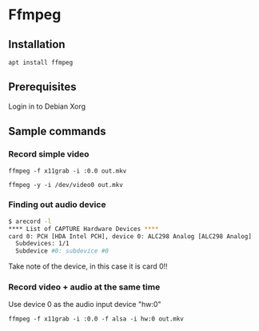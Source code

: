 # Ffmpeg

## Installation
```
apt install ffmpeg
```

## Prerequisites
Login in to Debian Xorg

## Sample commands
### Record simple video
```
ffmpeg -f x11grab -i :0.0 out.mkv

ffmpeg -y -i /dev/video0 out.mkv
```

### Finding out audio device
```bash
$ arecord -l
**** List of CAPTURE Hardware Devices ****
card 0: PCH [HDA Intel PCH], device 0: ALC298 Analog [ALC298 Analog]
  Subdevices: 1/1
  Subdevice #0: subdevice #0
```
Take note of the device, in this case it is card 0!!

### Record video + audio at the same time
Use device 0 as the audio input device "hw:0"

```
ffmpeg -f x11grab -i :0.0 -f alsa -i hw:0 out.mkv
```
